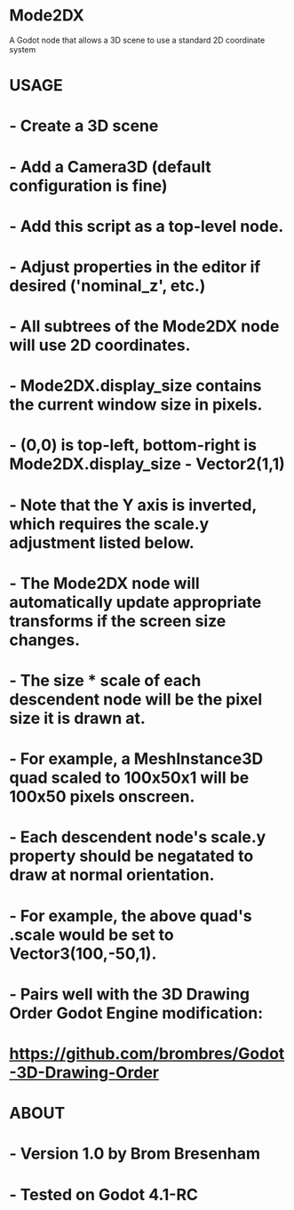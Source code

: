 # Mode2DX
A Godot node that allows a 3D scene to use a standard 2D coordinate system

# USAGE
# - Create a 3D scene
# - Add a Camera3D (default configuration is fine)
# - Add this script as a top-level node.
#   - Adjust properties in the editor if desired ('nominal_z', etc.)
# - All subtrees of the Mode2DX node will use 2D coordinates.
#   - Mode2DX.display_size contains the current window size in pixels.
#   - (0,0) is top-left, bottom-right is Mode2DX.display_size - Vector2(1,1)
#   - Note that the Y axis is inverted, which requires the scale.y adjustment listed below.
#   - The Mode2DX node will automatically update appropriate transforms if the screen size changes.
# - The size * scale of each descendent node will be the pixel size it is drawn at.
#   - For example, a MeshInstance3D quad scaled to 100x50x1 will be 100x50 pixels onscreen.
# - Each descendent node's scale.y property should be negatated to draw at normal orientation.
#   - For example, the above quad's .scale would be set to Vector3(100,-50,1).
# - Pairs well with the 3D Drawing Order Godot Engine modification:
#   https://github.com/brombres/Godot-3D-Drawing-Order
#
# ABOUT
# - Version 1.0 by Brom Bresenham
# - Tested on Godot 4.1-RC
